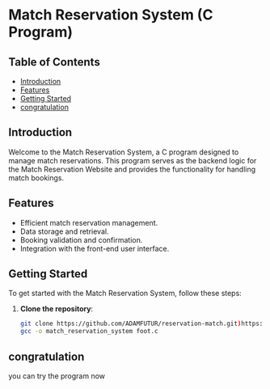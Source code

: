 # Match Reservation System (C Program)

## Table of Contents

- [Introduction](#introduction)
- [Features](#features)
- [Getting Started](#getting-started)
- [congratulation](#congratulation)

## Introduction

Welcome to the Match Reservation System, a C program designed to manage match reservations. This program serves as the backend logic for the Match Reservation Website and provides the functionality for handling match bookings.

## Features

- Efficient match reservation management.
- Data storage and retrieval.
- Booking validation and confirmation.
- Integration with the front-end user interface.

## Getting Started

To get started with the Match Reservation System, follow these steps:

1. **Clone the repository**:

   ```bash
   git clone https://github.com/ADAMFUTUR/reservation-match.git)https://github.com/ADAMFUTUR/reservation-match.git
   gcc -o match_reservation_system foot.c

## congratulation
   you can try the program now
